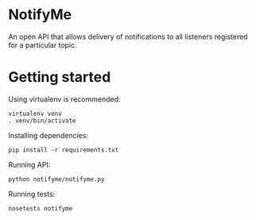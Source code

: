 # NotifyMe
An open API that allows delivery of notifications to all listeners registered for a particular topic.

# Getting started
Using virtualenv is recommended:

```
virtualenv venv
. venv/bin/activate
```

Installing dependencies:

```
pip install -r requirements.txt
```

Running API:

```
python notifyme/notifyme.py
```

Running tests:

```
nosetests notifyme
```
